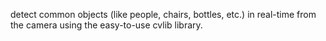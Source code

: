 detect common objects (like people, chairs, bottles, etc.) in real-time from the camera using the easy-to-use cvlib library.
